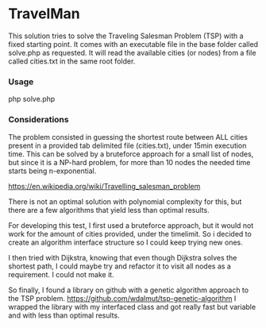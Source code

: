 # TravelMan

This solution tries to solve the Traveling Salesman Problem (TSP) with a fixed starting point.
It comes with an executable file in the base folder called solve.php as requested.
It will read the available cities (or nodes) from a file called cities.txt in the same root folder.
### Usage

php solve.php

### Considerations

The problem consisted in guessing the shortest route between ALL cities present in a provided tab delimited file (cities.txt), under 15min execution time.
This can be solved by a bruteforce approach for a small list of nodes, but since it is a NP-hard problem, for more than 10 nodes 
the needed time starts being n-exponential.

https://en.wikipedia.org/wiki/Travelling_salesman_problem

There is not an optimal solution with polynomial complexity for this, but there are a few algorithms that yield less than optimal results.

For developing this test, I first used a bruteforce approach, but it would not work for the amount of cities provided, under the timelimit.
So i decided to create an algorithm interface structure so I could keep trying new ones.

I then tried with Dijkstra, knowing that even though Dijkstra solves the shortest path, I could maybe try and refactor it to visit all nodes as a requirement. I could not make it.

So finally, I found a library on github with a genetic algorithm approach to the TSP problem.
https://github.com/wdalmut/tsp-genetic-algorithm
I wrapped the library with my interfaced class and got really fast but variable and with less than optimal results.



